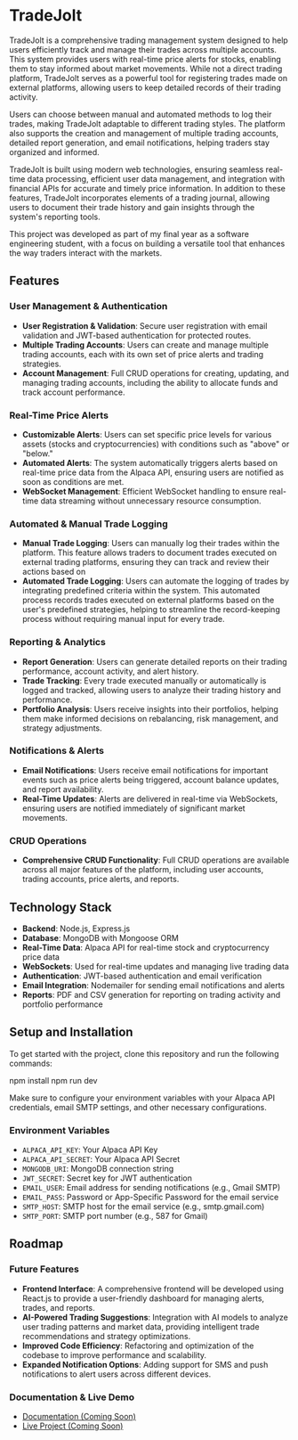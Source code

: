 # TradeJolt

TradeJolt is a comprehensive trading management system designed to help users efficiently track and manage their trades across multiple accounts. This system provides users with real-time price alerts for stocks, enabling them to stay informed about market movements. While not a direct trading platform, TradeJolt serves as a powerful tool for registering trades made on external platforms, allowing users to keep detailed records of their trading activity.

Users can choose between manual and automated methods to log their trades, making TradeJolt adaptable to different trading styles. The platform also supports the creation and management of multiple trading accounts, detailed report generation, and email notifications, helping traders stay organized and informed.

TradeJolt is built using modern web technologies, ensuring seamless real-time data processing, efficient user data management, and integration with financial APIs for accurate and timely price information. In addition to these features, TradeJolt incorporates elements of a trading journal, allowing users to document their trade history and gain insights through the system's reporting tools.

This project was developed as part of my final year as a software engineering student, with a focus on building a versatile tool that enhances the way traders interact with the markets.

## Features

### User Management & Authentication
- **User Registration & Validation**: Secure user registration with email validation and JWT-based authentication for protected routes.
- **Multiple Trading Accounts**: Users can create and manage multiple trading accounts, each with its own set of price alerts and trading strategies.
- **Account Management**: Full CRUD operations for creating, updating, and managing trading accounts, including the ability to allocate funds and track account performance.

### Real-Time Price Alerts
- **Customizable Alerts**: Users can set specific price levels for various assets (stocks and cryptocurrencies) with conditions such as "above" or "below."
- **Automated Alerts**: The system automatically triggers alerts based on real-time price data from the Alpaca API, ensuring users are notified as soon as conditions are met.
- **WebSocket Management**: Efficient WebSocket handling to ensure real-time data streaming without unnecessary resource consumption.

### Automated & Manual Trade Logging
- **Manual Trade Logging**: Users can manually log their trades within the platform. This feature allows traders to document trades executed on external trading platforms, ensuring they can track and review their actions based on 
- **Automated Trade Logging**: Users can automate the logging of trades by integrating predefined criteria within the system. This automated process records trades executed on external platforms based on the user's predefined strategies, helping to streamline the record-keeping process without requiring manual input for every trade.

### Reporting & Analytics
- **Report Generation**: Users can generate detailed reports on their trading performance, account activity, and alert history. 
- **Trade Tracking**: Every trade executed manually or automatically is logged and tracked, allowing users to analyze their trading history and performance.
- **Portfolio Analysis**: Users receive insights into their portfolios, helping them make informed decisions on rebalancing, risk management, and strategy adjustments.

### Notifications & Alerts
- **Email Notifications**: Users receive email notifications for important events such as price alerts being triggered, account balance updates, and report availability.
- **Real-Time Updates**: Alerts are delivered in real-time via WebSockets, ensuring users are notified immediately of significant market movements.

### CRUD Operations
- **Comprehensive CRUD Functionality**: Full CRUD operations are available across all major features of the platform, including user accounts, trading accounts, price alerts, and reports.

## Technology Stack

- **Backend**: Node.js, Express.js
- **Database**: MongoDB with Mongoose ORM
- **Real-Time Data**: Alpaca API for real-time stock and cryptocurrency price data
- **WebSockets**: Used for real-time updates and managing live trading data
- **Authentication**: JWT-based authentication and email verification
- **Email Integration**: Nodemailer for sending email notifications and alerts
- **Reports**: PDF and CSV generation for reporting on trading activity and portfolio performance

## Setup and Installation

To get started with the project, clone this repository and run the following commands:

npm install
npm run dev

Make sure to configure your environment variables with your Alpaca API credentials, email SMTP settings, and other necessary configurations.

### Environment Variables

*   `ALPACA_API_KEY`: Your Alpaca API Key
*   `ALPACA_API_SECRET`: Your Alpaca API Secret
*   `MONGODB_URI`: MongoDB connection string
*   `JWT_SECRET`: Secret key for JWT authentication
*   `EMAIL_USER`: Email address for sending notifications (e.g., Gmail SMTP)
*   `EMAIL_PASS`: Password or App-Specific Password for the email service
*   `SMTP_HOST`: SMTP host for the email service (e.g., smtp.gmail.com)
*   `SMTP_PORT`: SMTP port number (e.g., 587 for Gmail)

## Roadmap

### Future Features

*   **Frontend Interface**: A comprehensive frontend will be developed using React.js to provide a user-friendly dashboard for managing alerts, trades, and reports.
*   **AI-Powered Trading Suggestions**: Integration with AI models to analyze user trading patterns and market data, providing intelligent trade recommendations and strategy optimizations.
*   **Improved Code Efficiency**: Refactoring and optimization of the codebase to improve performance and scalability.
*   **Expanded Notification Options**: Adding support for SMS and push notifications to alert users across different devices.

### Documentation & Live Demo

*   [Documentation (Coming Soon)](#)
*   [Live Project (Coming Soon)](#)
